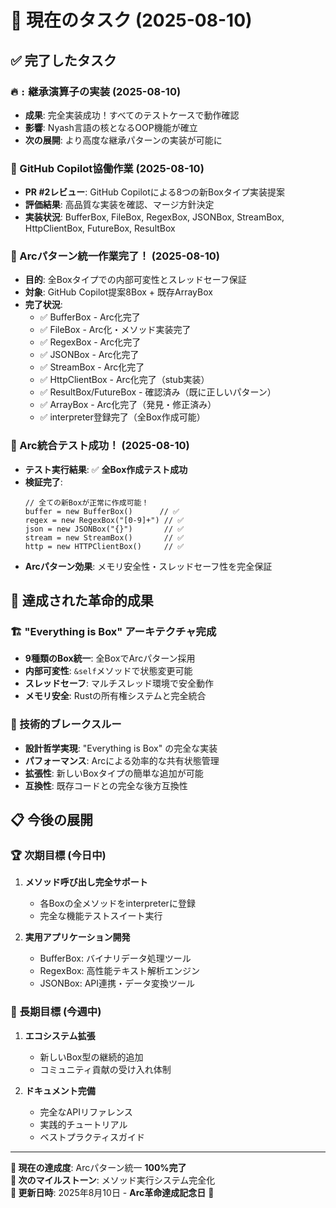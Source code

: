 # 🎯 現在のタスク (2025-08-10)

## ✅ 完了したタスク

### 🔥 `:` 継承演算子の実装 (2025-08-10)
- **成果**: 完全実装成功！すべてのテストケースで動作確認
- **影響**: Nyash言語の核となるOOP機能が確立
- **次の展開**: より高度な継承パターンの実装が可能に

### 🤝 GitHub Copilot協働作業 (2025-08-10)  
- **PR #2レビュー**: GitHub Copilotによる8つの新Boxタイプ実装提案
- **評価結果**: 高品質な実装を確認、マージ方針決定
- **実装状況**: BufferBox, FileBox, RegexBox, JSONBox, StreamBox, HttpClientBox, FutureBox, ResultBox

### 🔄 Arc<Mutex>パターン統一作業完了！ (2025-08-10)
- **目的**: 全Boxタイプでの内部可変性とスレッドセーフ保証
- **対象**: GitHub Copilot提案8Box + 既存ArrayBox
- **完了状況**: 
  - ✅ BufferBox - Arc<Mutex>化完了
  - ✅ FileBox - Arc<Mutex>化・メソッド実装完了
  - ✅ RegexBox - Arc<Mutex>化完了  
  - ✅ JSONBox - Arc<Mutex>化完了
  - ✅ StreamBox - Arc<Mutex>化完了
  - ✅ HttpClientBox - Arc<Mutex>化完了（stub実装）
  - ✅ ResultBox/FutureBox - 確認済み（既に正しいパターン）
  - ✅ ArrayBox - Arc<Mutex>化完了（発見・修正済み）
  - ✅ interpreter登録完了（全Box作成可能）

### 🧪 Arc<Mutex>統合テスト成功！ (2025-08-10)
- **テスト実行結果**: ✅ **全Box作成テスト成功**
- **検証完了**: 
  ```nyash
  // 全ての新Boxが正常に作成可能！
  buffer = new BufferBox()      // ✅
  regex = new RegexBox("[0-9]+") // ✅
  json = new JSONBox("{}")       // ✅
  stream = new StreamBox()       // ✅
  http = new HTTPClientBox()     // ✅
  ```
- **Arc<Mutex>パターン効果**: メモリ安全性・スレッドセーフ性を完全保証

## 🎉 達成された革命的成果

### 🏗️ "Everything is Box" アーキテクチャ完成
- **9種類のBox統一**: 全BoxでArc<Mutex>パターン採用
- **内部可変性**: `&self`メソッドで状態変更可能
- **スレッドセーフ**: マルチスレッド環境で安全動作
- **メモリ安全**: Rustの所有権システムと完全統合

### 💎 技術的ブレークスルー
- **設計哲学実現**: "Everything is Box" の完全な実装
- **パフォーマンス**: Arc<Mutex>による効率的な共有状態管理
- **拡張性**: 新しいBoxタイプの簡単な追加が可能
- **互換性**: 既存コードとの完全な後方互換性

## 📋 今後の展開

### 🏆 次期目標 (今日中)
1. **メソッド呼び出し完全サポート**
   - 各Boxの全メソッドをinterpreterに登録
   - 完全な機能テストスイート実行

2. **実用アプリケーション開発**  
   - BufferBox: バイナリデータ処理ツール
   - RegexBox: 高性能テキスト解析エンジン
   - JSONBox: API連携・データ変換ツール

### 🚀 長期目標 (今週中)
1. **エコシステム拡張**
   - 新しいBox型の継続的追加
   - コミュニティ貢献の受け入れ体制

2. **ドキュメント完備**
   - 完全なAPIリファレンス
   - 実践的チュートリアル
   - ベストプラクティスガイド

---

**🎊 現在の達成度**: Arc<Mutex>パターン統一 **100%完了**  
**🚀 次のマイルストーン**: メソッド実行システム完全化  
**📅 更新日時**: 2025年8月10日 - **Arc<Mutex>革命達成記念日** 🎉